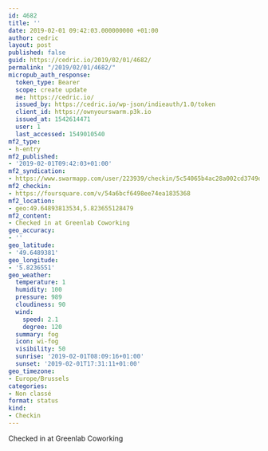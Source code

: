 ```yaml
---
id: 4682
title: ''
date: 2019-02-01 09:42:03.000000000 +01:00
author: cedric
layout: post
published: false
guid: https://cedric.io/2019/02/01/4682/
permalink: "/2019/02/01/4682/"
micropub_auth_response:
  token_type: Bearer
  scope: create update
  me: https://cedric.io/
  issued_by: https://cedric.io/wp-json/indieauth/1.0/token
  client_id: https://ownyourswarm.p3k.io
  issued_at: 1542614471
  user: 1
  last_accessed: 1549010540
mf2_type:
- h-entry
mf2_published:
- '2019-02-01T09:42:03+01:00'
mf2_syndication:
- https://www.swarmapp.com/user/223939/checkin/5c54065b4ac28a002cd3749d
mf2_checkin:
- https://foursquare.com/v/54a6bcf6498ee74ea1835368
mf2_location:
- geo:49.64893813534,5.823655128479
mf2_content:
- Checked in at Greenlab Coworking
geo_accuracy:
- ''
geo_latitude:
- '49.6489381'
geo_longitude:
- '5.8236551'
geo_weather:
  temperature: 1
  humidity: 100
  pressure: 989
  cloudiness: 90
  wind:
    speed: 2.1
    degree: 120
  summary: fog
  icon: wi-fog
  visibility: 50
  sunrise: '2019-02-01T08:09:16+01:00'
  sunset: '2019-02-01T17:31:11+01:00'
geo_timezone:
- Europe/Brussels
categories:
- Non classé
format: status
kind:
- Checkin
---
```

Checked in at Greenlab Coworking